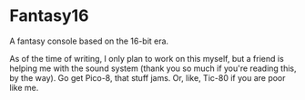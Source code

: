 # Fantasy16
A fantasy console based on the 16-bit era.

As of the time of writing, I only plan to work on this myself, but a friend is helping me with the sound system (thank you so much if you're reading this, by the way).
Go get Pico-8, that stuff jams. Or, like, Tic-80 if you are poor like me.

